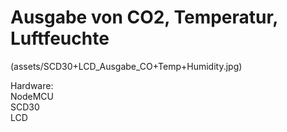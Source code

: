 # Ausgabe von CO2, Temperatur, Luftfeuchte


(assets/SCD30+LCD_Ausgabe_CO+Temp+Humidity.jpg)


Hardware:  
NodeMCU    
SCD30  
LCD  
